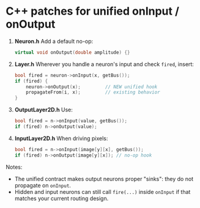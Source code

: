# C++ patches for unified onInput / onOutput

1) **Neuron.h**
   Add a default no-op:
   ```cpp
   virtual void onOutput(double amplitude) {}
   ```

2) **Layer.h**
   Wherever you handle a neuron's input and check `fired`, insert:
   ```cpp
   bool fired = neuron->onInput(x, getBus());
   if (fired) {
       neuron->onOutput(x);         // NEW unified hook
       propagateFrom(i, x);         // existing behavior
   }
   ```

3) **OutputLayer2D.h**
   Use:
   ```cpp
   bool fired = n->onInput(value, getBus());
   if (fired) n->onOutput(value);
   ```

4) **InputLayer2D.h**
   When driving pixels:
   ```cpp
   bool fired = n->onInput(image[y][x], getBus());
   if (fired) n->onOutput(image[y][x]); // no-op hook
   ```

Notes:
- The unified contract makes output neurons proper "sinks": they do not propagate on `onInput`.
- Hidden and input neurons can still call `fire(...)` inside `onInput` if that matches your current routing design.
